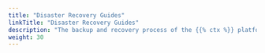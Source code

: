 ```yaml
---
title: "Disaster Recovery Guides"
linkTitle: "Disaster Recovery Guides"
description: "The backup and recovery process of the {{% ctx %}} platform."
weight: 30
---
```

